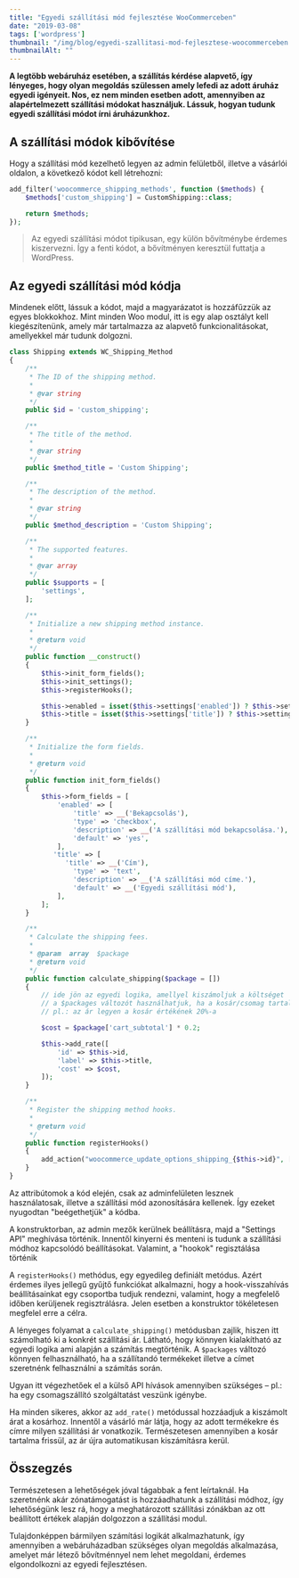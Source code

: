 ```yaml
---
title: "Egyedi szállítási mód fejlesztése WooCommerceben"
date: "2019-03-08"
tags: ['wordpress']
thumbnail: "/img/blog/egyedi-szallitasi-mod-fejlesztese-woocommerceben.png"
thumbnailAlt: ""
---
```


**A legtöbb webáruház esetében, a szállítás kérdése alapvető, így lényeges, hogy olyan megoldás szülessen amely lefedi az adott áruház egyedi igényeit. Nos, ez nem minden esetben adott, amennyiben az alapértelmezett szállítási módokat használjuk. Lássuk, hogyan tudunk egyedi szállítási módot írni áruházunkhoz.**

## A szállítási módok kibővítése

Hogy a szállítási mód kezelhető legyen az admin felületből, illetve a vásárlói oldalon, a következő kódot kell létrehozni:

```php
add_filter('woocommerce_shipping_methods', function ($methods) {
    $methods['custom_shipping'] = CustomShipping::class;

    return $methods;
});
```

> Az egyedi szállítási módot tipikusan, egy külön bővítménybe érdemes kiszervezni. Így a fenti kódot, a bővítményen keresztül futtatja a WordPress.

## Az egyedi szállítási mód kódja

Mindenek előtt, lássuk a kódot, majd a magyarázatot is hozzáfűzzük az egyes blokkokhoz. Mint minden Woo modul, itt is egy alap osztályt kell kiegészítenünk, amely már tartalmazza az alapvető funkcionalitásokat, amellyekkel már tudunk dolgozni.

```php
class Shipping extends WC_Shipping_Method
{
    /**
     * The ID of the shipping method.
     *
     * @var string
     */
    public $id = 'custom_shipping';

    /**
     * The title of the method.
     *
     * @var string
     */
    public $method_title = 'Custom Shipping';

    /**
     * The description of the method.
     *
     * @var string
     */
    public $method_description = 'Custom Shipping';

    /**
     * The supported features.
     *
     * @var array
     */
    public $supports = [
        'settings',
    ];

    /**
     * Initialize a new shipping method instance.
     *
     * @return void
     */
    public function __construct()
    {
        $this->init_form_fields();
        $this->init_settings();
        $this->registerHooks();

        $this->enabled = isset($this->settings['enabled']) ? $this->settings['enabled'] : 'no';
        $this->title = isset($this->settings['title']) ? $this->settings['title'] : 'Custom Shipping';
    }

    /**
     * Initialize the form fields.
     *
     * @return void
     */
    public function init_form_fields()
    {
        $this->form_fields = [
            'enabled' => [
                'title' => __('Bekapcsolás'),
                'type' => 'checkbox',
                'description' => __('A szállítási mód bekapcsolása.'),
                'default' => 'yes',
            ],
           'title' => [
              'title' => __('Cím'),
                'type' => 'text',
                'description' => __('A szállítási mód címe.'),
                'default' => __('Egyedi szállítási mód'),
            ],
        ];
    }

    /**
     * Calculate the shipping fees.
     *
     * @param  array  $package
     * @return void
     */
    public function calculate_shipping($package = [])
    {
        // ide jön az egyedi logika, amellyel kiszámoljuk a költséget
        // a $packages változót használhatjuk, ha a kosár/csomag tartalmát használni szeretnénk
        // pl.: az ár legyen a kosár értékének 20%-a

        $cost = $package['cart_subtotal'] * 0.2;

        $this->add_rate([
            'id' => $this->id,
            'label' => $this->title,
            'cost' => $cost,
        ]);
    }

    /**
     * Register the shipping method hooks.
     *
     * @return void
     */
    public function registerHooks()
    {
        add_action("woocommerce_update_options_shipping_{$this->id}", [$this, 'process_admin_options']);
    }
}
```

Az attribútomok a kód elején, csak az adminfelületen lesznek használatosak, illetve a szállítási mód azonosítására kellenek. Így ezeket nyugodtan "beégethetjük" a kódba.

A konstruktorban, az admin mezők kerülnek beállításra, majd a "Settings API" meghívása történik. Innentől kinyerni és menteni is tudunk a szállítási módhoz kapcsolódó beállításokat. Valamint, a "hookok" regisztálása történik

A `registerHooks()` methódus, egy egyedileg definiált metódus. Azért érdemes ilyes jellegű gyűjtő funkciókat alkalmazni, hogy a hook-visszahívás beállításainkat egy csoportba tudjuk rendezni, valamint, hogy a megfelelő időben kerüljenek regisztrálásra. Jelen esetben a konstruktor tökéletesen megfelel erre a célra.

A lényeges folyamat a `calculate_shipping()` metódusban zajlik, hiszen itt számolható ki a konkrét szállítási ár. Látható, hogy könnyen kialakítható az egyedi logika ami alapján a számítás megtörténik. A `$packages` változó könnyen felhasználható, ha a szállítandó termékeket illetve a címet szeretnénk felhasználni a számítás során.

Ugyan itt végezhetőek el a külső API hívások amennyiben szükséges – pl.: ha egy csomagszállító szolgáltatást veszünk igénybe.

Ha minden sikeres, akkor az `add_rate()` metódussal hozzáadjuk a kiszámolt árat a kosárhoz. Innentől a vásárló már látja, hogy az adott termékekre és címre milyen szállítási ár vonatkozik. Természetesen amennyiben a kosár tartalma frissül, az ár újra automatikusan kiszámításra kerül.

## Összegzés

Természetesen a lehetőségek jóval tágabbak a fent leírtaknál. Ha szeretnénk akár zónatámogatást is hozzáadhatunk a szállítási módhoz, így lehetőségünk lesz rá, hogy a meghatározott szállítási zónákban az ott beállított értékek alapján dolgozzon a szállítási modul.

Tulajdonképpen bármilyen számítási logikát alkalmazhatunk, így amennyiben a webáruházadban szükséges olyan megoldás alkalmazása, amelyet már létező bővítménnyel nem lehet megoldani, érdemes elgondolkozni az egyedi fejlesztésen.
